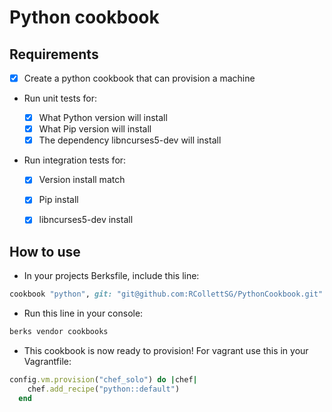 # Python cookbook

## Requirements

- [x] Create a python cookbook that can provision a machine
- Run unit tests for:

  - [x] What Python version will install
  - [x] What Pip version will install
  - [x] The dependency libncurses5-dev will install
- Run integration tests for:

  - [x] Version install match
  - [x] Pip install
  - [x] libncurses5-dev install


## How to use
- In your projects Berksfile, include this line:
```ruby
cookbook "python", git: "git@github.com:RCollettSG/PythonCookbook.git"
```
- Run this line in your console:
```bash
berks vendor cookbooks
```
- This cookbook is now ready to provision! For vagrant use this in your Vagrantfile:
```ruby
config.vm.provision("chef_solo") do |chef|
    chef.add_recipe("python::default")
  end
```
